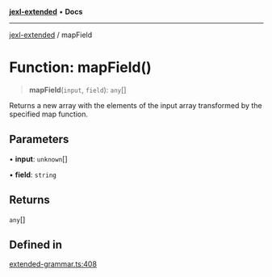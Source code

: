 [**jexl-extended**](../README.md) • **Docs**

***

[jexl-extended](../globals.md) / mapField

# Function: mapField()

> **mapField**(`input`, `field`): `any`[]

Returns a new array with the elements of the input array transformed by the specified map function.

## Parameters

• **input**: `unknown`[]

• **field**: `string`

## Returns

`any`[]

## Defined in

[extended-grammar.ts:408](https://github.com/nikoraes/jexl-extended/blob/06a031f168fa218082d7ed9df57973f42e70c755/src/extended-grammar.ts#L408)
